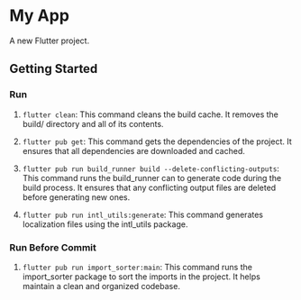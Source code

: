 # My App

A new Flutter project.

## Getting Started

### Run

1. `flutter clean`: This command cleans the build cache. It removes the build/ directory and all of its contents.

2. `flutter pub get`: This command gets the dependencies of the project. It ensures that all dependencies are downloaded and cached.

3. `flutter pub run build_runner build --delete-conflicting-outputs`: This command runs the build_runner can to generate code during the build process. It ensures that any conflicting output files are deleted before generating new ones.

4. `flutter pub run intl_utils:generate`: This command generates localization files using the intl_utils package.

### Run Before Commit

1. `flutter pub run import_sorter:main`: This command runs the import_sorter package to sort the imports in the project. It helps maintain a clean and organized codebase.